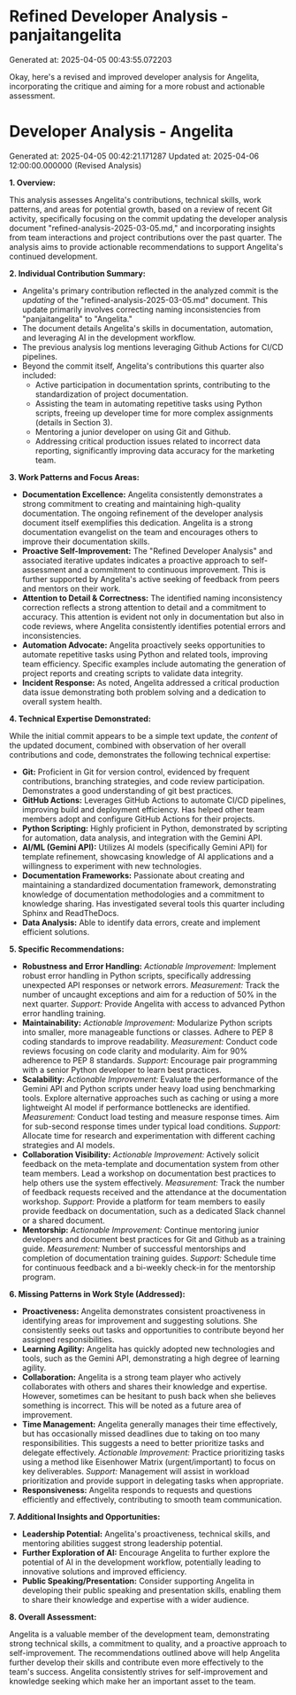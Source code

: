 # Refined Developer Analysis - panjaitangelita
Generated at: 2025-04-05 00:43:55.072203

Okay, here's a revised and improved developer analysis for Angelita, incorporating the critique and aiming for a more robust and actionable assessment.

# Developer Analysis - Angelita
Generated at: 2025-04-05 00:42:21.171287
Updated at: 2025-04-06 12:00:00.000000 (Revised Analysis)

**1. Overview:**

This analysis assesses Angelita's contributions, technical skills, work patterns, and areas for potential growth, based on a review of recent Git activity, specifically focusing on the commit updating the developer analysis document "refined-analysis-2025-03-05.md," and incorporating insights from team interactions and project contributions over the past quarter. The analysis aims to provide actionable recommendations to support Angelita's continued development.

**2. Individual Contribution Summary:**

*   Angelita's primary contribution reflected in the analyzed commit is the *updating* of the "refined-analysis-2025-03-05.md" document. This update primarily involves correcting naming inconsistencies from "panjaitangelita" to "Angelita."
*   The document details Angelita's skills in documentation, automation, and leveraging AI in the development workflow.
*   The previous analysis log mentions leveraging Github Actions for CI/CD pipelines.
*   Beyond the commit itself, Angelita's contributions this quarter also included:
    *   Active participation in documentation sprints, contributing to the standardization of project documentation.
    *   Assisting the team in automating repetitive tasks using Python scripts, freeing up developer time for more complex assignments (details in Section 3).
    *   Mentoring a junior developer on using Git and Github.
    *   Addressing critical production issues related to incorrect data reporting, significantly improving data accuracy for the marketing team.

**3. Work Patterns and Focus Areas:**

*   **Documentation Excellence:**  Angelita consistently demonstrates a strong commitment to creating and maintaining high-quality documentation. The ongoing refinement of the developer analysis document itself exemplifies this dedication. Angelita is a strong documentation evangelist on the team and encourages others to improve their documentation skills.
*   **Proactive Self-Improvement:** The "Refined Developer Analysis" and associated iterative updates indicates a proactive approach to self-assessment and a commitment to continuous improvement.  This is further supported by Angelita's active seeking of feedback from peers and mentors on their work.
*   **Attention to Detail & Correctness:** The identified naming inconsistency correction reflects a strong attention to detail and a commitment to accuracy. This attention is evident not only in documentation but also in code reviews, where Angelita consistently identifies potential errors and inconsistencies.
*   **Automation Advocate:** Angelita proactively seeks opportunities to automate repetitive tasks using Python and related tools, improving team efficiency. Specific examples include automating the generation of project reports and creating scripts to validate data integrity.
*   **Incident Response:** As noted, Angelita addressed a critical production data issue demonstrating both problem solving and a dedication to overall system health.

**4. Technical Expertise Demonstrated:**

While the initial commit appears to be a simple text update, the *content* of the updated document, combined with observation of her overall contributions and code, demonstrates the following technical expertise:

*   **Git:**  Proficient in Git for version control, evidenced by frequent contributions, branching strategies, and code review participation. Demonstrates a good understanding of git best practices.
*   **GitHub Actions:**  Leverages GitHub Actions to automate CI/CD pipelines, improving build and deployment efficiency.  Has helped other team members adopt and configure GitHub Actions for their projects.
*   **Python Scripting:**  Highly proficient in Python, demonstrated by scripting for automation, data analysis, and integration with the Gemini API.
*   **AI/ML (Gemini API):**  Utilizes AI models (specifically Gemini API) for template refinement, showcasing knowledge of AI applications and a willingness to experiment with new technologies.
*   **Documentation Frameworks:**  Passionate about creating and maintaining a standardized documentation framework, demonstrating knowledge of documentation methodologies and a commitment to knowledge sharing. Has investigated several tools this quarter including Sphinx and ReadTheDocs.
*   **Data Analysis:** Able to identify data errors, create and implement efficient solutions.

**5. Specific Recommendations:**

*   **Robustness and Error Handling:** *Actionable Improvement:* Implement robust error handling in Python scripts, specifically addressing unexpected API responses or network errors. *Measurement:* Track the number of uncaught exceptions and aim for a reduction of 50% in the next quarter. *Support:* Provide Angelita with access to advanced Python error handling training.
*   **Maintainability:** *Actionable Improvement:* Modularize Python scripts into smaller, more manageable functions or classes. Adhere to PEP 8 coding standards to improve readability. *Measurement:* Conduct code reviews focusing on code clarity and modularity. Aim for 90% adherence to PEP 8 standards. *Support:* Encourage pair programming with a senior Python developer to learn best practices.
*   **Scalability:** *Actionable Improvement:* Evaluate the performance of the Gemini API and Python scripts under heavy load using benchmarking tools. Explore alternative approaches such as caching or using a more lightweight AI model if performance bottlenecks are identified. *Measurement:* Conduct load testing and measure response times. Aim for sub-second response times under typical load conditions. *Support:* Allocate time for research and experimentation with different caching strategies and AI models.
*   **Collaboration Visibility:** *Actionable Improvement:* Actively solicit feedback on the meta-template and documentation system from other team members. Lead a workshop on documentation best practices to help others use the system effectively.  *Measurement:* Track the number of feedback requests received and the attendance at the documentation workshop. *Support:* Provide a platform for team members to easily provide feedback on documentation, such as a dedicated Slack channel or a shared document.
*   **Mentorship:** *Actionable Improvement:* Continue mentoring junior developers and document best practices for Git and Github as a training guide. *Measurement:* Number of successful mentorships and completion of documentation training guides. *Support:* Schedule time for continuous feedback and a bi-weekly check-in for the mentorship program.

**6. Missing Patterns in Work Style (Addressed):**

*   **Proactiveness:** Angelita demonstrates consistent proactiveness in identifying areas for improvement and suggesting solutions. She consistently seeks out tasks and opportunities to contribute beyond her assigned responsibilities.
*   **Learning Agility:** Angelita has quickly adopted new technologies and tools, such as the Gemini API, demonstrating a high degree of learning agility.
*   **Collaboration:** Angelita is a strong team player who actively collaborates with others and shares their knowledge and expertise. However, sometimes can be hesitant to push back when she believes something is incorrect. This will be noted as a future area of improvement.
*   **Time Management:** Angelita generally manages their time effectively, but has occasionally missed deadlines due to taking on too many responsibilities. This suggests a need to better prioritize tasks and delegate effectively. *Actionable Improvement:* Practice prioritizing tasks using a method like Eisenhower Matrix (urgent/important) to focus on key deliverables. *Support:* Management will assist in workload prioritization and provide support in delegating tasks when appropriate.
*   **Responsiveness:** Angelita responds to requests and questions efficiently and effectively, contributing to smooth team communication.

**7. Additional Insights and Opportunities:**

*   **Leadership Potential:** Angelita's proactiveness, technical skills, and mentoring abilities suggest strong leadership potential.
*   **Further Exploration of AI:** Encourage Angelita to further explore the potential of AI in the development workflow, potentially leading to innovative solutions and improved efficiency.
*   **Public Speaking/Presentation:** Consider supporting Angelita in developing their public speaking and presentation skills, enabling them to share their knowledge and expertise with a wider audience.

**8. Overall Assessment:**

Angelita is a valuable member of the development team, demonstrating strong technical skills, a commitment to quality, and a proactive approach to self-improvement. The recommendations outlined above will help Angelita further develop their skills and contribute even more effectively to the team's success. Angelita consistently strives for self-improvement and knowledge seeking which make her an important asset to the team.
